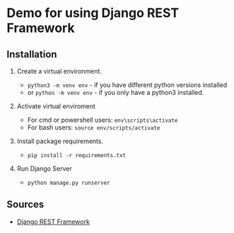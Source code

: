 # Demo for using Django REST Framework

## Installation

1. Create a virtual environment.
    - `python3 -m venv env` - if you have different python versions installed
    - or `python -m venv env` - if you only have a python3 installed.

2. Activate virtual enviroment
    - For cmd or powershell users: `env\scripts\activate`
    - For bash users: `source env/scripts/activate`

3. Install package requirements.
    - `pip install -r requirements.txt`

4. Run Django Server
    - `python manage.py runserver`

## Sources

- [Django REST Framework](https://www.django-rest-framework.org/tutorial/1-serialization/)
